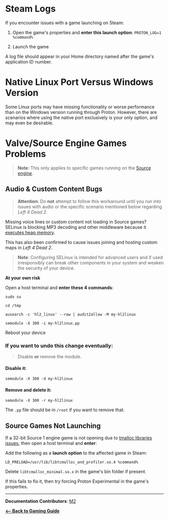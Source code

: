 <!-- ANCHOR: METADATA -->
<!--{"url_discourse": "https://universal-blue.discourse.group/docs?topic=2658", "fetched_at": "2024-09-03 16:43:04.885968+00:00"}-->
<!-- ANCHOR_END: METADATA -->

# Steam Logs

If you encounter issues with a game launching on Steam:

1. Open the game's properties and **enter this launch option**:
`PROTON_LOG=1 %command%`

2. Launch the game

A log file should appear in your Home directory named after the game's application ID number.

# Native Linux Port Versus Windows Version
Some Linux ports may have missing functionality or worse performance than on the Windows version running through Proton.  However, there are scenarios where using the native port exclusively is your only option, and may even be desirable.

# Valve/Source Engine Games Problems

>**Note**: This only applies to specific games running on the [Source engine](https://www.pcgamingwiki.com/wiki/Engine:Source).

## Audio & Custom Content Bugs

>**Attention**: Do **not** attempt to follow this workaround until you run into issues with audio or the specific scenario mentioned below regarding *Left 4 Dead 2*.

Missing voice lines or custom content not loading in Source games?  SELinux is blocking MP3 decoding and other middleware because it [executes heap memory](https://github.com/ValveSoftware/steam-for-linux/issues/43).  

This has also been confirmed to cause issues joining and hosting custom maps in *Left 4 Dead 2*.

>**Note**: Configuring SELinux is intended for advanced users and if used irresponsibly can break other components in your system and weaken the security of your device.

**At your own risk**

Open a host terminal and **enter these 4 commands**:

```command
sudo su
```
```command
cd /tmp
```

```command
ausearch -c 'hl2_linux' --raw | audit2allow -M my-hl2linux
```

```command
semodule -X 300 -i my-hl2linux.pp
```
Reboot your device

### If you want to undo this change eventually:

>Disable **or** remove the module.

#### Disable it:

```command
semodule -X 300 -d my-hl2linux
```

#### Remove and delete it:

```command
semodule -X 300 -r my-hl2linux
```

The `.pp` file should be in `/root` if you want to remove that.

## Source Games Not Launching

If a 32-bit Source 1 engine game is not opening due to [tmalloc libraries issues](https://github.com/ValveSoftware/csgo-osx-linux/issues/3229), then open a host terminal and **enter**:

Add the following as a **launch option** to the affected game in Steam:
```command
LD_PRELOAD=/usr/lib/libtcmalloc_and_profiler.so.4 %command%
```
Delete `libtcmalloc_minimal.so.x` in the game's bin folder if present.

If this fails to fix it, then try forcing Proton Experimental in the game's properties.

<hr>

**Documentation Contributors**: [M2](https://github.com/m2Giles)

[**<-- Back to Gaming Guide**](./index.md)

